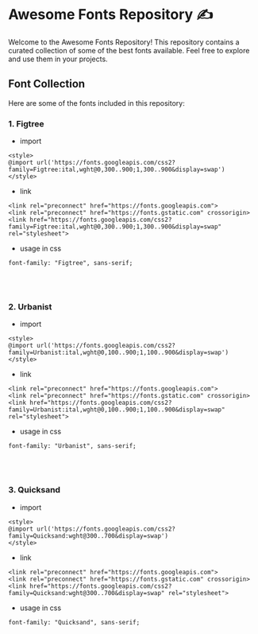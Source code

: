 # Awesome Fonts Repository ✍️
Welcome to the Awesome Fonts Repository! This repository contains a curated collection of some of the best fonts available. Feel free to explore and use them in your projects.

## Font Collection
Here are some of the fonts included in this repository:

### 1. Figtree
- import
```
<style>
@import url('https://fonts.googleapis.com/css2?family=Figtree:ital,wght@0,300..900;1,300..900&display=swap')
</style>
```
- link
```
<link rel="preconnect" href="https://fonts.googleapis.com">
<link rel="preconnect" href="https://fonts.gstatic.com" crossorigin>
<link href="https://fonts.googleapis.com/css2?family=Figtree:ital,wght@0,300..900;1,300..900&display=swap" rel="stylesheet">
```
- usage in css
```
font-family: "Figtree", sans-serif;
```

<br></br>

### 2. Urbanist
- import
```
<style>
@import url('https://fonts.googleapis.com/css2?family=Urbanist:ital,wght@0,100..900;1,100..900&display=swap')
</style>
```
- link
```
<link rel="preconnect" href="https://fonts.googleapis.com">
<link rel="preconnect" href="https://fonts.gstatic.com" crossorigin>
<link href="https://fonts.googleapis.com/css2?family=Urbanist:ital,wght@0,100..900;1,100..900&display=swap" rel="stylesheet">
```
- usage in css
```
font-family: "Urbanist", sans-serif;
```

<br></br>

### 3. Quicksand
- import
```
<style>
@import url('https://fonts.googleapis.com/css2?family=Quicksand:wght@300..700&display=swap')
</style>
```
- link
```
<link rel="preconnect" href="https://fonts.googleapis.com">
<link rel="preconnect" href="https://fonts.gstatic.com" crossorigin>
<link href="https://fonts.googleapis.com/css2?family=Quicksand:wght@300..700&display=swap" rel="stylesheet">
```
- usage in css
```
font-family: "Quicksand", sans-serif;
```

